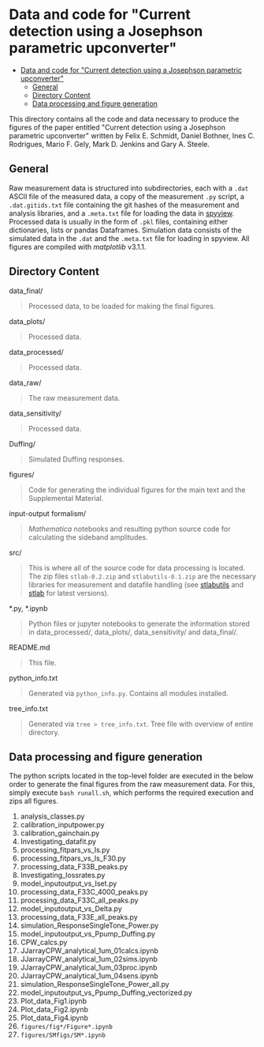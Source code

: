 # Data and code for "Current detection using a Josephson parametric upconverter"

- [Data and code for &quot;Current detection using a Josephson parametric upconverter&quot;](#data-and-code-for-quotcurrent-detection-using-a-josephson-parametric-upconverterquot)
  - [General](#general)
  - [Directory Content](#directory-content)
  - [Data processing and figure generation](#data-processing-and-figure-generation)

This directory contains all the code and data necessary to produce the figures of the paper entitled "Current detection using a Josephson parametric upconverter" written by Felix E. Schmidt, Daniel Bothner, Ines C. Rodrigues, Mario F. Gely, Mark D. Jenkins and Gary A. Steele.

## General

Raw measurement data is structured into subdirectories, each with a `.dat` ASCII file of the measured data, a copy of the measurement `.py` script, a `.dat.gitids.txt` file containing the git hashes of the measurement and analysis libraries, and a `.meta.txt` file for loading the data in [spyview](https://github.com/gsteele13/spyview).
Processed data is usually in the form of `.pkl` files, containing either dictionaries, lists or pandas Dataframes.
Simulation data consists of the simulated data in the `.dat` and the `.meta.txt` file for loading in spyview.
All figures are compiled with _matplotlib_ v3.1.1.

## Directory Content

data_final/
>Processed data, to be loaded for making the final figures.

data_plots/
>Processed data.

data_processed/
>Processed data.

data_raw/
>The raw measurement data.

data_sensitivity/
>Processed data.

Duffing/
>Simulated Duffing responses.

figures/
>Code for generating the individual figures for the main text and the Supplemental Material.

input-output formalism/
>_Mathematica_ notebooks and resulting python source code for calculating the sideband amplitudes.

src/
>This is where all of the source code for data processing is located.
>The zip files `stlab-0.2.zip` and `stlabutils-0.1.zip` are the necessary libraries for measurement and datafile handling (see [stlabutils](https://github.com/steelelab-delft/stlabutils) and [stlab](https://github.com/steelelab-delft/stlab) for latest versions).

*.py, *.ipynb
>Python files or jupyter notebooks to generate the information stored in data_processed/, data_plots/, data_sensitivity/ and data_final/.

README.md
>This file.

python_info.txt
>Generated via `python_info.py`. Contains all modules installed.

tree_info.txt
>Generated via `tree > tree_info.txt`. Tree file with overview of entire directory.

## Data processing and figure generation

The python scripts located in the top-level folder are executed in the below order to generate the final figures from the raw measurement data.
For this, simply execute `bash runall.sh`, which performs the required execution and zips all figures.

1. analysis_classes.py
2. calibration_inputpower.py
3. calibration_gainchain.py
4. Investigating_datafit.py
5. processing_fitpars_vs_Is.py
6. processing_fitpars_vs_Is_F30.py
7. processing_data_F33B_peaks.py
8. Investigating_lossrates.py
9. model_inputoutput_vs_Iset.py
10. processing_data_F33C_4000_peaks.py
11. processing_data_F33C_all_peaks.py
12. model_inputoutput_vs_Delta.py
13. processing_data_F33E_all_peaks.py
14. simulation_ResponseSingleTone_Power.py
15. model_inputoutput_vs_Ppump_Duffing.py
16. CPW_calcs.py
17. JJarrayCPW_analytical_1um_01calcs.ipynb
18. JJarrayCPW_analytical_1um_02sims.ipynb
19. JJarrayCPW_analytical_1um_03proc.ipynb
20. JJarrayCPW_analytical_1um_04sens.ipynb
21. simulation_ResponseSingleTone_Power_all.py
22. model_inputoutput_vs_Ppump_Duffing_vectorized.py
23. Plot_data_Fig1.ipynb
24. Plot_data_Fig2.ipynb
25. Plot_data_Fig4.ipynb
26. `figures/fig*/Figure*.ipynb`
27. `figures/SMfigs/SM*.ipynb`
